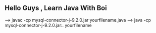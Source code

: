 ## Hello Guys , Learn Java With Boi

--> javac -cp mysql-connector-j-9.2.0.jar yourfilename.java
--> java -cp mysql-connector-j-9.2.0.jar:. yourfilename 